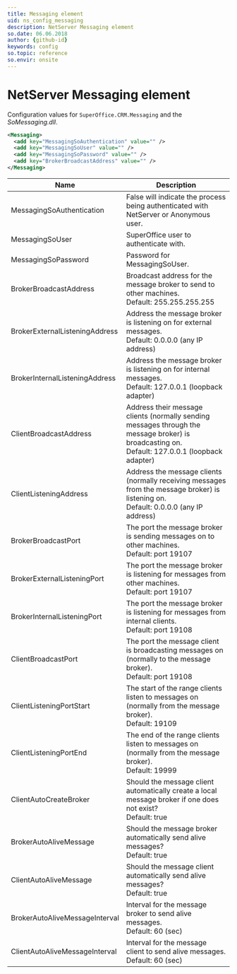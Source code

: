 ```yaml
---
title: Messaging element
uid: ns_config_messaging
description: NetServer Messaging element
so.date: 06.06.2018
author: {github-id}
keywords: config
so.topic: reference
so.envir: onsite
---
```


# NetServer Messaging element

Configuration values for `SuperOffice.CRM.Messaging` and the *SoMessaging.dll*.

```XML
<Messaging>
  <add key="MessagingSoAuthentication" value="" />
  <add key="MessagingSoUser" value="" />
  <add key="MessagingSoPassword" value="" />
  <add key="BrokerBroadcastAddress" value="" />
</Messaging>
```

| Name | Description |
|---|---|
| MessagingSoAuthentication | False will indicate the process being authenticated with NetServer or Anonymous user. |
| MessagingSoUser | SuperOffice user to authenticate with. |
| MessagingSoPassword | Password for MessagingSoUser. |
| BrokerBroadcastAddress | Broadcast address for the message broker to send to other machines.<br>Default: 255.255.255.255 |
| BrokerExternalListeningAddress | Address the message broker is listening on for external messages.<br>Default: 0.0.0.0 (any IP address) |
| BrokerInternalListeningAddress | Address the message broker is listening on for internal messages.<br>Default: 127.0.0.1 (loopback adapter) |
| ClientBroadcastAddress | Address their message clients (normally sending messages through the message broker) is broadcasting on.<br>Default: 127.0.0.1 (loopback adapter) |
| ClientListeningAddress | Address the message clients (normally receiving messages from the message broker) is listening on.<br>Default: 0.0.0.0 (any IP address) |
| BrokerBroadcastPort | The port the message broker is sending messages on to other machines.<br>Default: port 19107 |
| BrokerExternalListeningPort | The port the message broker is listening for messages from other machines.<br>Default: port 19107 |
| BrokerInternalListeningPort | The port the message broker is listening for messages from internal clients.<br>Default: port 19108 |
| ClientBroadcastPort | The port the message client is broadcasting messages on (normally to the message broker).<br>Default: port 19108 |
| ClientListeningPortStart | The start of the range clients listen to messages on (normally from the message broker).<br>Default: 19109 |
| ClientListeningPortEnd | The end of the range clients listen to messages on (normally from the message broker).<br>Default: 19999 |
| ClientAutoCreateBroker | Should the message client automatically create a local message broker if one does not exist? <br>Default: true |
| BrokerAutoAliveMessage | Should the message broker automatically send alive messages? <br>Default: true |
| ClientAutoAliveMessage | Should the message client automatically send alive messages?<br>Default: true |
| BrokerAutoAliveMessageInterval |  Interval for the message broker to send alive messages.<br>Default: 60 (sec) |
| ClientAutoAliveMessageInterval | Interval for the message client to send alive messages.<br>Default: 60 (sec) |
